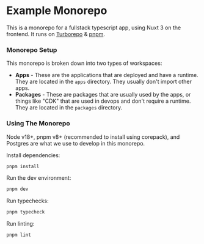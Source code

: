 # Example Monorepo

This is a monorepo for a fullstack typescript app, using Nuxt 3 on the frontend. It runs on [Turborepo](https://turbo.build/repo) & [pnpm](https://pnpm.io).

### Monorepo Setup

This monorepo is broken down into two types of workspaces:

- **Apps** - These are the applications that are deployed and have a runtime. They are located in the `apps` directory. They usually don't import other apps.
- **Packages** - These are packages that are usually used by the apps, or things like "CDK" that are used in devops and don't require a runtime. They are located in the `packages` directory.

### Using The Monorepo

Node v18+, pnpm v8+ (recommended to install using corepack), and Postgres are what we use to develop in this monorepo.

Install dependencies:

```bash
pnpm install
```

Run the dev environment:

```bash
pnpm dev
```

Run typechecks:
    
```bash
pnpm typecheck
```

Run linting:

```bash
pnpm lint
```